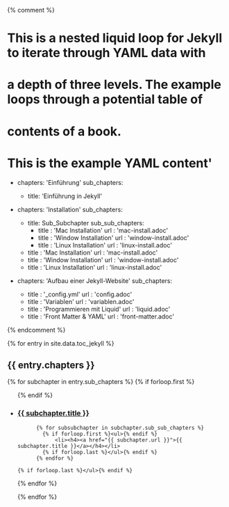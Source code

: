 {% comment %}
#
#   This is a nested liquid loop for Jekyll to iterate through YAML data with
#   a depth of three levels. The example loops through a potential table of
#   contents of a book.
#
#   This is the example YAML content'

- chapters: 'Einführung'
  sub_chapters:
    - title: 'Einführung in Jekyll'

- chapters: 'Installation'
  sub_chapters:
    - title: Sub_Subchapter
      sub_sub_chapters:
        - title : 'Mac Installation'
          url   : 'mac-install.adoc'
        - title : 'Window Installation'
          url   : 'window-install.adoc'
        - title : 'Linux Installation'
          url   : 'linux-install.adoc'
    - title : 'Mac Installation'
      url   : 'mac-install.adoc'
    - title : 'Window Installation'
      url   : 'window-install.adoc'
    - title : 'Linux Installation'
      url   : 'linux-install.adoc'

- chapters: 'Aufbau einer Jekyll-Website'
  sub_chapters:
   - title  : '_config.yml'
     url   : 'config.adoc'
   - title  : 'Variablen'
     url   : 'variablen.adoc'
   - title  : 'Programmieren mit Liquid'
     url   : 'liquid.adoc'
   - title  : 'Front Matter & YAML'
     url   : 'front-matter.adoc'

{% endcomment %}


{% for entry in site.data.toc_jekyll %}

<h2>{{ entry.chapters }}</h2>

  {% for subchapter in entry.sub_chapters %}
  	{% if forloop.first %}<ul>{% endif %}
    	<li><h3><a href="{{ subchapter.url }}">{{ subchapter.title }}</a></h3></li>

		  {% for subsubchapter in subchapter.sub_sub_chapters %}
		  	{% if forloop.first %}<ul>{% endif %}
		    	<li><h4><a href="{{ subchapter.url }}">{{ subchapter.title }}</a></h4></li>
		  	{% if forloop.last %}</ul>{% endif %}
		  {% endfor %}

  	{% if forloop.last %}</ul>{% endif %}
  {% endfor %}

{% endfor %}